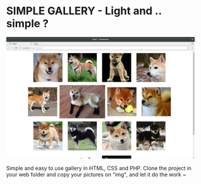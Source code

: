 # SIMPLE GALLERY - Light and .. simple ?

![alt tag](https://raw.githubusercontent.com/P147x/simple-gallery/master/demo.png)

Simple and easy to use gallery in HTML, CSS and PHP. Clone the project in your web folder and copy your pictures on "img", and let it do the work ~
